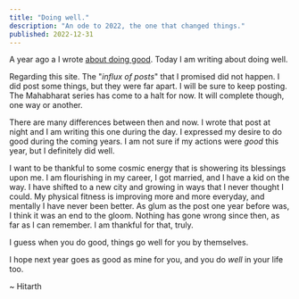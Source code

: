 ```yaml
---
title: "Doing well."
description: "An ode to 2022, the one that changed things."
published: 2022-12-31
---
```

A year ago a I wrote [about doing good](/posts/do_good). Today I am writing about doing
well.

Regarding this site. The "_influx of posts_" that I promised did not happen. I
did post some things, but they were far apart. I will be sure to keep posting.
The Mahabharat series has come to a halt for now. It will complete though, one
way or another.

There are many differences between then and now. I wrote that post at night and
I am writing this one during the day. I expressed my desire to do good during
the coming years. I am not sure if my actions were _good_ this year, but I
definitely did well.

I want to be thankful to some cosmic energy that is showering its blessings
upon me. I am flourishing in my career, I got married, and I have a kid on the
way. I have shifted to a new city and growing in ways that I never thought I
could. My physical fitness is improving more and more everyday, and mentally I
have never been better. As glum as the post one year before was, I think it was
an end to the gloom. Nothing has gone wrong since then, as far as I can
remember. I am thankful for that, truly.

I guess when you do good, things go well for you by themselves.

I hope next year goes as good as mine for you, and you do _well_ in your life
too.

~ Hitarth
